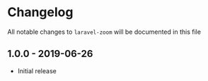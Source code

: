 # Changelog

All notable changes to `laravel-zoom` will be documented in this file

## 1.0.0 - 2019-06-26

- Initial release
